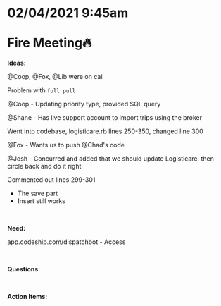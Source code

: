 # **02/04/2021 9:45am <br> <br> Fire Meeting🔥**

**Ideas:**

@Coop, @Fox, @Lib were on call

Problem with `full pull`

@Coop - Updating priority type, provided SQL query

@Shane - Has live support account to import trips using the broker

Went into codebase, logisticare.rb lines 250-350, changed line 300

@Fox - Wants us to push @Chad's code

@Josh - Concurred and added that we should update Logisticare, then circle back and do it right

Commented out lines 299-301
  * The save part
  * Insert still works

&nbsp;

**Need:**

app.codeship.com/dispatchbot - Access

&nbsp;

**Questions:**


&nbsp;

**Action Items:**